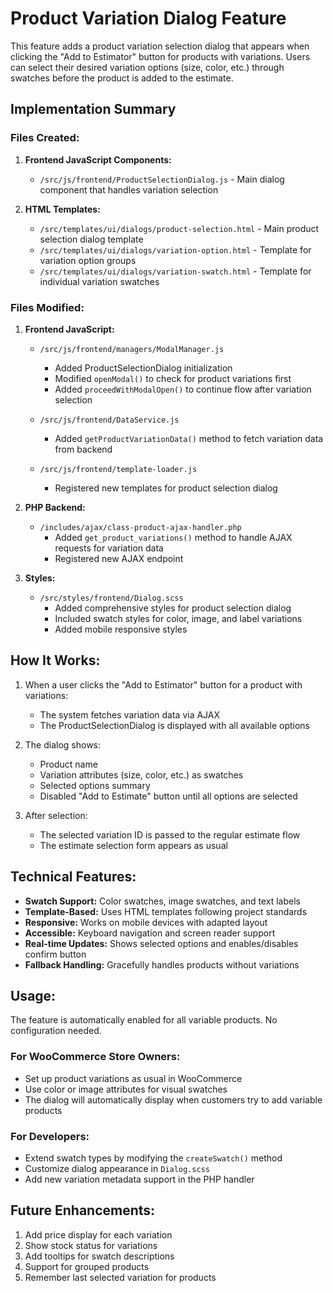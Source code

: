 # Product Variation Dialog Feature

This feature adds a product variation selection dialog that appears when clicking the "Add to Estimator" button for products with variations. Users can select their desired variation options (size, color, etc.) through swatches before the product is added to the estimate.

## Implementation Summary

### Files Created:

1. **Frontend JavaScript Components:**
   - `/src/js/frontend/ProductSelectionDialog.js` - Main dialog component that handles variation selection

2. **HTML Templates:**
   - `/src/templates/ui/dialogs/product-selection.html` - Main product selection dialog template
   - `/src/templates/ui/dialogs/variation-option.html` - Template for variation option groups
   - `/src/templates/ui/dialogs/variation-swatch.html` - Template for individual variation swatches

### Files Modified:

1. **Frontend JavaScript:**
   - `/src/js/frontend/managers/ModalManager.js`
     - Added ProductSelectionDialog initialization
     - Modified `openModal()` to check for product variations first
     - Added `proceedWithModalOpen()` to continue flow after variation selection
   
   - `/src/js/frontend/DataService.js`
     - Added `getProductVariationData()` method to fetch variation data from backend
   
   - `/src/js/frontend/template-loader.js`
     - Registered new templates for product selection dialog

2. **PHP Backend:**
   - `/includes/ajax/class-product-ajax-handler.php`
     - Added `get_product_variations()` method to handle AJAX requests for variation data
     - Registered new AJAX endpoint

3. **Styles:**
   - `/src/styles/frontend/Dialog.scss`
     - Added comprehensive styles for product selection dialog
     - Included swatch styles for color, image, and label variations
     - Added mobile responsive styles

## How It Works:

1. When a user clicks the "Add to Estimator" button for a product with variations:
   - The system fetches variation data via AJAX
   - The ProductSelectionDialog is displayed with all available options

2. The dialog shows:
   - Product name
   - Variation attributes (size, color, etc.) as swatches
   - Selected options summary
   - Disabled "Add to Estimate" button until all options are selected

3. After selection:
   - The selected variation ID is passed to the regular estimate flow
   - The estimate selection form appears as usual

## Technical Features:

- **Swatch Support:** Color swatches, image swatches, and text labels
- **Template-Based:** Uses HTML templates following project standards
- **Responsive:** Works on mobile devices with adapted layout
- **Accessible:** Keyboard navigation and screen reader support
- **Real-time Updates:** Shows selected options and enables/disables confirm button
- **Fallback Handling:** Gracefully handles products without variations

## Usage:

The feature is automatically enabled for all variable products. No configuration needed.

### For WooCommerce Store Owners:
- Set up product variations as usual in WooCommerce
- Use color or image attributes for visual swatches
- The dialog will automatically display when customers try to add variable products

### For Developers:
- Extend swatch types by modifying the `createSwatch()` method
- Customize dialog appearance in `Dialog.scss`
- Add new variation metadata support in the PHP handler

## Future Enhancements:

1. Add price display for each variation
2. Show stock status for variations
3. Add tooltips for swatch descriptions
4. Support for grouped products
5. Remember last selected variation for products